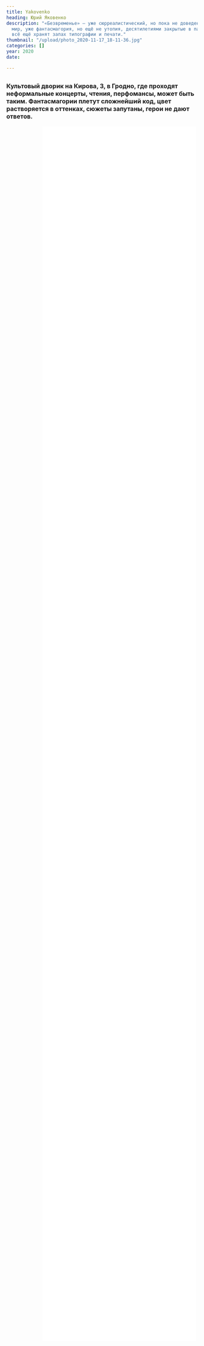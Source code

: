 ```yaml
---
title: Yakovenko
heading: Юрий Яковенко
description: "«Безвременье» – уже сюрреалистический, но пока не доведенный до совершенства
  мир, уже фантасмагория, но ещё не утопия, десятилетиями закрытые в папках оттиски,
  всё ещё хранят запах типографии и печати."
thumbnail: "/upload/photo_2020-11-17_18-11-36.jpg"
categories: []
year: 2020
date: 

---
```

<div>
<h2>
    <!-- пишите описание тут -->
<span style="font-size: 1rem;">Культовый дворик на Кирова, 3, в Гродно, где проходят неформальные концерты, чтения, перфомансы, может быть таким. Фантасмагории плетут сложнейший код, цвет растворяется в оттенках, сюжеты запутаны, герои не дают ответов.</span>
</h2>
<iframe src="/jakovenko/index.html" frameborder="0" scrolling="no" style="height: 80vh; width: 80%; margin: 0 10vw" allowfullscreen="true" webkitallowfullscreen="true" mozallowfullscreen="true"></iframe>
</div>